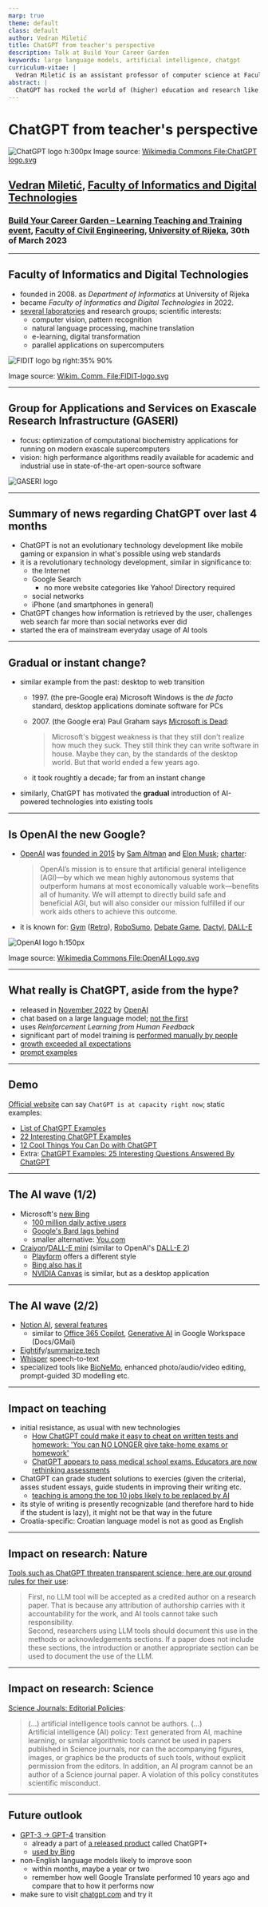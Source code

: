 ```yaml
---
marp: true
theme: default
class: default
author: Vedran Miletić
title: ChatGPT from teacher's perspective
description: Talk at Build Your Career Garden
keywords: large language models, artificial intelligence, chatgpt
curriculum-vitae: |
  Vedran Miletić is an assistant professor of computer science at Faculty of Informatics and Digital Technologies and the principal investigator of the Group for Applications and Services on Exascale Research Infrastructure. His group works on improving molecular dynamics simulation methods implemented in free and open-source software packages running on modern exascale supercomputers.
abstract: |
  ChatGPT has rocked the world of (higher) education and research like very few tools in the last decade. Many critics already consider it a development in technology that will result in wide societal changes comparable to the introduction of Google's web search and related products. The presentation will cover the impact of this tool from a teacher's perspective.
---
```


# ChatGPT from teacher's perspective

![ChatGPT logo h:300px](https://upload.wikimedia.org/wikipedia/commons/0/04/ChatGPT_logo.svg) Image source: [Wikimedia Commons File:ChatGPT logo.svg](https://commons.wikimedia.org/wiki/File:ChatGPT_logo.svg)

## [Vedran](https://vedran.miletic.net/) [Miletić](https://www.miletic.net/), [Faculty of Informatics and Digital Technologies](https://www.inf.uniri.hr/)

### [Build Your Career Garden – Learning Teaching and Training event](https://gradri.uniri.hr/dogadjanja/build-your-career-garden-learning-teaching-and-training-event/), [Faculty of Civil Engineering](https://gradri.uniri.hr/), [University of Rijeka](https://uniri.hr/), 30th of March 2023

---

<!-- paginate: true -->

## Faculty of Informatics and Digital Technologies

- founded in 2008. as *Department of Informatics* at University of Rijeka
- became *Faculty of Informatics and Digital Technologies* in 2022.
- [several laboratories](https://www.inf.uniri.hr/znanstveni-i-strucni-rad/laboratoriji) and research groups; scientific interests:
    - computer vision, pattern recognition
    - natural language processing, machine translation
    - e-learning, digital transformation
    - parallel applications on supercomputers

![FIDIT logo bg right:35% 90%](https://upload.wikimedia.org/wikipedia/commons/1/14/FIDIT-logo.svg)

Image source: [Wikim. Comm. File:FIDIT-logo.svg](https://commons.wikimedia.org/wiki/File:FIDIT-logo.svg)

---

## Group for Applications and Services on Exascale Research Infrastructure (GASERI)

- focus: optimization of computational biochemistry applications for running on modern exascale supercomputers
- vision: high performance algorithms readily available for academic and industrial use in state-of-the-art open-source software

![GASERI logo](../../images/gaseri-logo-text.png)

---

## Summary of news regarding ChatGPT over last 4 months

- ChatGPT is not an evolutionary technology development like mobile gaming or expansion in what's possible using web standards
- it is a revolutionary technology development, similar in significance to:
    - the Internet
    - Google Search
        - no more website categories like Yahoo! Directory required
    - social networks
    - iPhone (and smartphones in general)
- ChatGPT changes how information is retrieved by the user, challenges web search far more than social networks ever did
- started the era of mainstream everyday usage of AI tools

---

## Gradual or instant change?

- similar example from the past: desktop to web transition
    - 1997\. (the pre-Google era) Microsoft Windows is the *de facto* standard, desktop applications dominate software for PCs
    - 2007\. (the Google era) Paul Graham says [Microsoft is Dead](http://www.paulgraham.com/microsoft.html):

        > Microsoft's biggest weakness is that they still don't realize how much they suck. They still think they can write software in house. Maybe they can, by the standards of the desktop world. But that world ended a few years ago.

    - it took roughtly a decade; far from an instant change

- similarly, ChatGPT has motivated the **gradual** introduction of AI-powered technologies into existing tools

---

## Is OpenAI the new Google?

- [OpenAI](https://openai.com/) was [founded in 2015](https://www.businessinsider.com/history-of-openai-company-chatgpt-elon-musk-founded-2022-12) by [Sam Altman](https://blog.samaltman.com/) and [Elon Musk](https://twitter.com/elonmusk); [charter](https://openai.com/charter):

    > OpenAI’s mission is to ensure that artificial general intelligence (AGI)—by which we mean highly autonomous systems that outperform humans at most economically valuable work—benefits all of humanity. We will attempt to directly build safe and beneficial AGI, but will also consider our mission fulfilled if our work aids others to achieve this outcome.

- it is known for: [Gym](https://www.gymlibrary.dev/) ([Retro](https://openai.com/research/gym-retro)), [RoboSumo](https://github.com/openai/robosumo), [Debate Game](https://openai.com/research/debate), [Dactyl](https://openai.com/research/learning-dexterity), [DALL-E](https://openai.com/product/dall-e-2)

![OpenAI logo h:150px](https://upload.wikimedia.org/wikipedia/commons/4/4d/OpenAI_Logo.svg)

Image source: [Wikimedia Commons File:OpenAI Logo.svg](https://commons.wikimedia.org/wiki/File:OpenAI_Logo.svg)

---

## What really is ChatGPT, aside from the hype?

- released in [November 2022](https://openai.com/index/chatgpt/) by [OpenAI](https://openai.com/)
- chat based on a large language model; [not the first](https://gpt3demo.com/apps/instructgpt)
- uses *Reinforcement Learning from Human Feedback*
- significant part of model training is [performed manually by people](https://time.com/6247678/openai-chatgpt-kenya-workers/)
- [growth exceeded all expectations](https://www.statista.com/chart/29174/time-to-one-million-users/)
- [prompt examples](https://platform.openai.com/docs/examples)

---

## Demo

[Official website](https://chatgpt.com/) can say `ChatGPT is at capacity right now`; static examples:

- [List of ChatGPT Examples](https://www.followchain.org/chatgpt-examples/)
- [22 Interesting ChatGPT Examples](https://builtin.com/artificial-intelligence/chatgpt-examples)
- [12 Cool Things You Can Do with ChatGPT](https://beebom.com/cool-things-chatgpt/)
- Extra: [ChatGPT Examples: 25 Interesting Questions Answered By ChatGPT](https://finlightened.com/chatgpt-examples/)

---

## The AI wave (1/2)

- Microsoft's [new Bing](https://www.bing.com/new)
    - [100 million daily active users](https://www.theverge.com/2023/3/9/23631912/microsoft-bing-100-million-daily-active-users-milestone)
    - [Google's Bard lags behind](https://techcrunch.com/2023/03/21/googles-bard-lags-behind-gpt-4-and-claude-in-head-to-head-comparison/)
    - smaller alternative: [You.com](https://you.com/)
- [Craiyon](https://www.craiyon.com/)/[DALL-E mini](https://dallemini.com/) (similar to OpenAI's [DALL-E 2](https://openai.com/product/dall-e-2))
    - [Playform](https://www.playform.io/) offers a different style
    - [Bing also has it](https://www.bing.com/images/create)
    - [NVIDIA Canvas](https://www.nvidia.com/en-us/studio/canvas/) is similar, but as a desktop application

---

## The AI wave (2/2)

- [Notion AI](https://www.notion.so/help/guides/using-notion-ai), [several features](https://www.notion.so/help/guides/notion-ai-for-docs)
    - similar to [Office 365 Copilot](https://www.microsoft.com/en-us/microsoft-365/blog/2023/03/16/introducing-microsoft-365-copilot-a-whole-new-way-to-work/), [Generative AI](https://workspace.google.com/blog/product-announcements/generative-ai) in Google Workspace (Docs/GMail)
- [Eightify](https://eightify.app/)/[summarize.tech](https://www.summarize.tech/)
- [Whisper](https://openai.com/research/whisper) speech-to-text
- specialized tools like [BioNeMo](https://www.nvidia.com/en-us/gpu-cloud/bionemo/), enhanced photo/audio/video editing, prompt-guided 3D modelling etc.

---

## Impact on teaching

- initial resistance, as usual with new technologies
    - [How ChatGPT could make it easy to cheat on written tests and homework: 'You can NO LONGER give take-home exams or homework'](https://www.dailymail.co.uk/sciencetech/article-11513127/ChatGPT-OpenAI-cheat-tests-homework.html)
    - [ChatGPT appears to pass medical school exams. Educators are now rethinking assessments](https://www.abc.net.au/news/science/2023-01-12/chatgpt-generative-ai-program-passes-us-medical-licensing-exams/101840938)
- ChatGPT can grade student solutions to exercies (given the criteria), asses student essays, guide students in improving their writing etc.
    - [teaching is among the top 10 jobs likely to be replaced by AI](https://www.businessinsider.com/chatgpt-jobs-at-risk-replacement-artificial-intelligence-ai-labor-trends-2023-02)
- its style of writing is presently recognizable (and therefore hard to hide if the student is lazy), it might not be that way  in the future
- Croatia-specific: Croatian language model is not as good as English

---

## Impact on research: Nature

[Tools such as ChatGPT threaten transparent science; here are our ground rules for their use](https://www.nature.com/articles/d41586-023-00191-1):

> First, no LLM tool will be accepted as a credited author on a research paper. That is because any attribution of authorship carries with it accountability for the work, and AI tools cannot take such responsibility.  
> Second, researchers using LLM tools should document this use in the methods or acknowledgements sections. If a paper does not include these sections, the introduction or another appropriate section can be used to document the use of the LLM.

---

## Impact on research: Science

[Science Journals: Editorial Policies](https://www.science.org/content/page/science-journals-editorial-policies):

> (...) artificial intelligence tools cannot be authors. (...)  
> Artificial intelligence (AI) policy: Text generated from AI, machine learning, or similar algorithmic tools cannot be used in papers published in Science journals, nor can the accompanying figures, images, or graphics be the products of such tools, without explicit permission from the editors. In addition, an AI program cannot be an author of a Science journal paper. A violation of this policy constitutes scientific misconduct.

---

## Future outlook

- [GPT-3 -> GPT-4](https://www.pcmag.com/news/the-new-chatgpt-what-you-get-with-gpt-4-vs-gpt-35) transition
    - already a part of [a released product](https://openai.com/product/gpt-4) called ChatGPT+
    - [used by Bing](https://blogs.bing.com/search/march_2023/Confirmed-the-new-Bing-runs-on-OpenAI%E2%80%99s-GPT-4)
- non-English language models likely to improve soon
    - within months, maybe a year or two
    - remember how well Google Translate performed 10 years ago and compare that to how it performs now
- make sure to visit [chatgpt.com](https://chatgpt.com/) and try it
